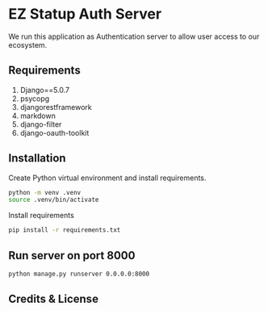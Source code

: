 # EZ Statup Auth Server
We run this application as Authentication server to allow user access to our ecosystem.

## Requirements
1. Django==5.0.7
2. psycopg
3. djangorestframework
4. markdown
5. django-filter
6. django-oauth-toolkit

## Installation
Create Python virtual environment and install requirements.
```bash
python -m venv .venv
source .venv/bin/activate
```	

Install requirements
```bash
pip install -r requirements.txt
```
## Run server on port 8000

```bash
python manage.py runserver 0.0.0.0:8000
```

## Credits & License
